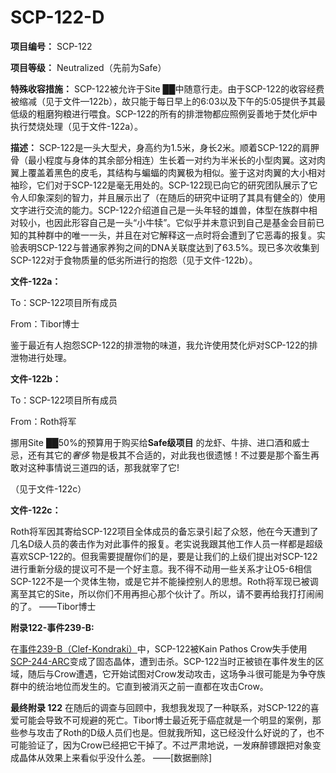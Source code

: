 # SCP-122-D
                        

**项目编号：** SCP-122

**项目等级：** Neutralized（先前为Safe）

**特殊收容措施：** 
SCP-122被允许于Site ██中随意行走。由于SCP-122的收容经费被缩减（见于文件—122b），故只能于每日早上的6:03以及下午的5:05提供予其最低级的粗磨狗粮进行喂食。SCP-122的所有的排泄物都应照例妥善地于焚化炉中执行焚烧处理（见于文件-122a）。

**描述：** 
SCP-122是一头大型犬，身高约为1.5米，身长2米。顺着SCP-122的肩胛骨（最小程度与身体的其余部分相连）生长着一对约为半米长的小型肉翼。这对肉翼上覆盖着黑色的皮毛，其结构与蝙蝠的肉翼极为相似。鉴于这对肉翼的大小相对袖珍，它们对于SCP-122是毫无用处的。SCP-122现已向它的研究团队展示了它令人印象深刻的智力，并且展示出了（在随后的研究中证明了其具有健全的）使用文字进行交流的能力。SCP-122介绍道自己是一头年轻的雄兽，体型在族群中相对较小，也因此形容自己是一头“小牛犊”。它似乎并未意识到自己是基金会目前已知的其种群中的唯一一头，并且在对它解释这一点时将会遭到了它恶毒的报复。实验表明SCP-122与普通家养狗之间的DNA关联度达到了63.5%。现已多次收集到SCP-122对于食物质量的低劣所进行的抱怨（见于文件-122b）。

**文件-122a：** 

To：SCP-122项目所有成员

From：Tibor博士

鉴于最近有人抱怨SCP-122的排泄物的味道，我允许使用焚化炉对SCP-122的排泄物进行处理。

**文件-122b：** 

To：SCP-122项目所有成员

From：Roth将军

挪用Site ██50%的预算用于购买给**Safe级项目** 的龙虾、牛排、进口酒和威士忌，还有其它的*奢侈* 物是极其不合适的，对此我也很遗憾！不过要是那个畜生再敢对这种事情说三道四的话，那我就宰了它!

（见于文件-122c）

**文件-122c：** 

Roth将军因其寄给SCP-122项目全体成员的备忘录引起了众怒，他在今天遭到了几名D级人员的袭击作为对此事件的报复。老实说我跟其他工作人员一样都是超级喜欢SCP-122的。但我需要提醒你们的是，要是让我们的上级们提出对SCP-122进行重新分级的提议可不是一个好主意。我不得不动用一些关系才让O5-6相信SCP-122不是一个灵体生物，或是它并不能操控别人的思想。Roth将军现已被调离至其它的Site，所以你们不用再担心那个伙计了。所以，请不要再给我打打闹闹的了。
——Tibor博士

**附录122-事件239-B:** 

在[事件239-B（Clef-Kondraki）](//scp-wiki-cn.wikidot.com/incident-239-b-clef-kondraki)中，SCP-122被Kain Pathos Crow失手使用[SCP-244-ARC](//scp-wiki-cn.wikidot.com/scp-244-arc)变成了固态晶体，遭到击杀。SCP-122当时正被锁在事件发生的区域，随后与Crow遭遇，它开始试图对Crow发动攻击，这场争斗很可能是为争夺族群中的统治地位而发生的。它直到被消灭之前一直都在攻击Crow。

**最终附录 122** 
在随后的调查与回顾中，我想我发现了一种联系，对SCP-122的喜爱可能会导致不可规避的死亡。Tibor博士最近死于癌症就是一个明显的案例，那些参与攻击了Roth的D级人员们也是。但就我所知，这已经没什么好说的了，也不可能验证了，因为Crow已经把它干掉了。不过严肃地说，一发麻醉镖跟把对象变成晶体从效果上来看似乎没什么差。
——[数据删除]


                    
